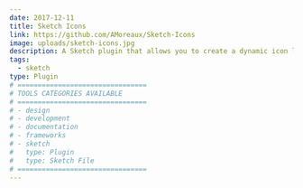 ```yaml
---
date: 2017-12-11
title: Sketch Icons
link: https://github.com/AMoreaux/Sketch-Icons
image: uploads/sketch-icons.jpg
description: A Sketch plugin that allows you to create a dynamic icon library for your UI kit. Just import a set of icons and automatically apply a color mask.
tags:
  - sketch
type: Plugin
# ================================
# TOOLS CATEGORIES AVAILABLE
# ================================
# - design
# - development
# - documentation
# - frameworks
# - sketch
#   type: Plugin
#   type: Sketch File
# ================================
---
```

